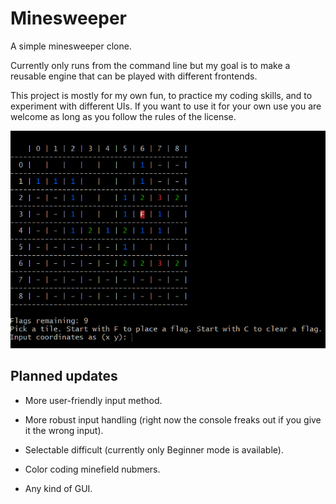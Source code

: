 # Minesweeper

A simple minesweeper clone.

Currently only runs from the command line but my goal is to make a reusable engine that can be played with different frontends.

This project is mostly for my own fun, to practice my coding skills, and to experiment with different UIs. If you want to use it for your own use you are welcome as long as you follow the rules of the license.

![Example of minesweeper](example_color.png)

## Planned updates

* More user-friendly input method.

* More robust input handling (right now the console freaks out if you give it the wrong input).

* Selectable difficult (currently only Beginner mode is available).

* Color coding minefield nubmers.

* Any kind of GUI.
